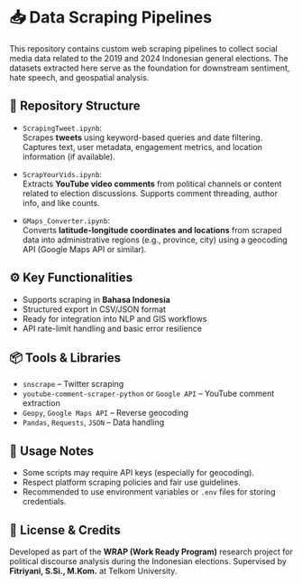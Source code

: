 # 📥 Data Scraping Pipelines
This repository contains custom web scraping pipelines to collect social media data related to the 2019 and 2024 Indonesian general elections. The datasets extracted here serve as the foundation for downstream sentiment, hate speech, and geospatial analysis.

## 📁 Repository Structure

- `ScrapingTweet.ipynb`:  
  Scrapes **tweets** using keyword-based queries and date filtering. Captures text, user metadata, engagement metrics, and location information (if available).

- `ScrapYourVids.ipynb`:  
  Extracts **YouTube video comments** from political channels or content related to election discussions. Supports comment threading, author info, and like counts.

- `GMaps_Converter.ipynb`:  
  Converts **latitude-longitude coordinates and locations** from scraped data into administrative regions (e.g., province, city) using a geocoding API (Google Maps API or similar).

## ⚙️ Key Functionalities

- Supports scraping in **Bahasa Indonesia**
- Structured export in CSV/JSON format
- Ready for integration into NLP and GIS workflows
- API rate-limit handling and basic error resilience

## 📦 Tools & Libraries

- `snscrape` – Twitter scraping  
- `youtube-comment-scraper-python` or `Google API` – YouTube comment extraction  
- `Geopy`, `Google Maps API` – Reverse geocoding  
- `Pandas`, `Requests`, `JSON` – Data handling  

## 📌 Usage Notes

- Some scripts may require API keys (especially for geocoding).  
- Respect platform scraping policies and fair use guidelines.  
- Recommended to use environment variables or `.env` files for storing credentials.

## 📝 License & Credits

Developed as part of the **WRAP (Work Ready Program)** research project for political discourse analysis during the Indonesian elections. Supervised by **Fitriyani, S.Si., M.Kom.** at Telkom University.
